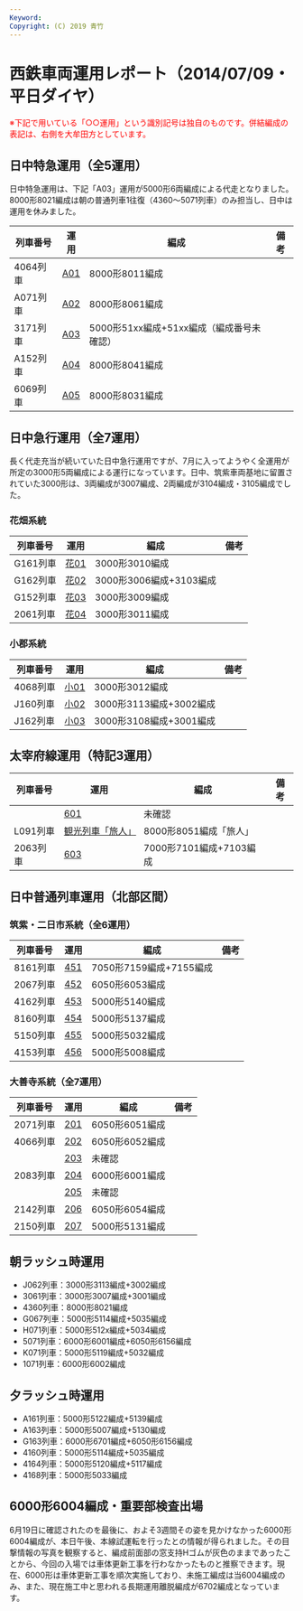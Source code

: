 ```yaml
---
Keyword: 
Copyright: (C) 2019 青竹
---
```


# 西鉄車両運用レポート（2014/07/09・平日ダイヤ）

<span style="color:#FF0000;">※下記で用いている「○○運用」という識別記号は独自のものです。併結編成の表記は、右側を大牟田方としています。</span>

## 日中特急運用（全5運用）

日中特急運用は、下記「A03」運用が5000形6両編成による代走となりました。8000形8021編成は朝の普通列車1往復（4360～5071列車）のみ担当し、日中は運用を休みました。

| 列車番号 | 運用 | 編成 | 備考 |
| --- | --- | --- | --- |
| 4064列車 | [A01](http://aotake91.yu-nagi.com/railway/nishitetsu/20140322kaisei/unyoulist-weekday.htm#WA01) | 8000形8011編成 |  |
| A071列車 | [A02](http://aotake91.yu-nagi.com/railway/nishitetsu/20140322kaisei/unyoulist-weekday.htm#WA02) | 8000形8061編成 |  |
| 3171列車 | [A03](http://aotake91.yu-nagi.com/railway/nishitetsu/20140322kaisei/unyoulist-weekday.htm#WA03) | 5000形51xx編成+51xx編成（編成番号未確認） |  |
| A152列車 | [A04](http://aotake91.yu-nagi.com/railway/nishitetsu/20140322kaisei/unyoulist-weekday.htm#WA04) | 8000形8041編成 |  |
| 6069列車 | [A05](http://aotake91.yu-nagi.com/railway/nishitetsu/20140322kaisei/unyoulist-weekday.htm#WA05) | 8000形8031編成 |  |

## 日中急行運用（全7運用）

長く代走充当が続いていた日中急行運用ですが、7月に入ってようやく全運用が所定の3000形5両編成による運行になっています。日中、筑紫車両基地に留置されていた3000形は、3両編成が3007編成、2両編成が3104編成・3105編成でした。

### 花畑系統

| 列車番号 | 運用 | 編成 | 備考 |
| --- | --- | --- | --- |
| G161列車 | [花01](http://aotake91.yu-nagi.com/railway/nishitetsu/20140322kaisei/unyoulist-weekday.htm#WG01) | 3000形3010編成 |  |
| G162列車 | [花02](http://aotake91.yu-nagi.com/railway/nishitetsu/20140322kaisei/unyoulist-weekday.htm#WG02) | 3000形3006編成+3103編成 |  |
| G152列車 | [花03](http://aotake91.yu-nagi.com/railway/nishitetsu/20140322kaisei/unyoulist-weekday.htm#WG03) | 3000形3009編成 |  |
| 2061列車 | [花04](http://aotake91.yu-nagi.com/railway/nishitetsu/20140322kaisei/unyoulist-weekday.htm#WG04) | 3000形3011編成 |  |

### 小郡系統

| 列車番号 | 運用 | 編成 | 備考 |
| --- | --- | --- | --- |
| 4068列車 | [小01](http://aotake91.yu-nagi.com/railway/nishitetsu/20140322kaisei/unyoulist-weekday.htm#WJ01) | 3000形3012編成 |  |
| J160列車 | [小02](http://aotake91.yu-nagi.com/railway/nishitetsu/20140322kaisei/unyoulist-weekday.htm#WJ02) | 3000形3113編成+3002編成 |  |
| J162列車 | [小03](http://aotake91.yu-nagi.com/railway/nishitetsu/20140322kaisei/unyoulist-weekday.htm#WJ03) | 3000形3108編成+3001編成 |  |

## 太宰府線運用（特記3運用）

| 列車番号 | 運用 | 編成 | 備考 |
| --- | --- | --- | --- |
|  | [601](http://aotake91.yu-nagi.com/railway/nishitetsu/20140322kaisei/unyoulist-weekday.htm#W601) | 未確認 |  |
| L091列車 | [観光列車「旅人」](http://aotake91.yu-nagi.com/railway/nishitetsu/20140322kaisei/unyoulist-weekday.htm#W602) | 8000形8051編成「旅人」 |  |
| 2063列車 | [603]([http://aotake91.yu-nagi.com/railway/nishitetsu/20140322kaisei/unyoulist-weekday.htm#W603) | 7000形7101編成+7103編成 |  |

## 日中普通列車運用（北部区間）

### 筑紫・二日市系統（全6運用）

| 列車番号 | 運用 | 編成 | 備考 |
| --- | --- | --- | --- |
| 8161列車 | [451](http://aotake91.yu-nagi.com/railway/nishitetsu/20140322kaisei/unyoulist-weekday.htm#W451) | 7050形7159編成+7155編成 |  |
| 2067列車 | [452](http://aotake91.yu-nagi.com/railway/nishitetsu/20140322kaisei/unyoulist-weekday.htm#W452) | 6050形6053編成 |  |
| 4162列車 | [453](http://aotake91.yu-nagi.com/railway/nishitetsu/20140322kaisei/unyoulist-weekday.htm#W453) | 5000形5140編成 |  |
| 8160列車 | [454](http://aotake91.yu-nagi.com/railway/nishitetsu/20140322kaisei/unyoulist-weekday.htm#W454) | 5000形5137編成 |  |
| 5150列車 | [455](http://aotake91.yu-nagi.com/railway/nishitetsu/20140322kaisei/unyoulist-weekday.htm#W455) | 5000形5032編成 |  |
| 4153列車 | [456](http://aotake91.yu-nagi.com/railway/nishitetsu/20140322kaisei/unyoulist-weekday.htm#W456) | 5000形5008編成 |  |

### 大善寺系統（全7運用）

| 列車番号 | 運用 | 編成 | 備考 |
| --- | --- | --- | --- |
| 2071列車 | [201](http://aotake91.yu-nagi.com/railway/nishitetsu/20140322kaisei/unyoulist-weekday.htm#W201) | 6050形6051編成 |  |
| 4066列車 | [202](http://aotake91.yu-nagi.com/railway/nishitetsu/20140322kaisei/unyoulist-weekday.htm#W202) | 6050形6052編成 |  |
|  | [203](http://aotake91.yu-nagi.com/railway/nishitetsu/20140322kaisei/unyoulist-weekday.htm#W203) | 未確認 |  |
| 2083列車 | [204](http://aotake91.yu-nagi.com/railway/nishitetsu/20140322kaisei/unyoulist-weekday.htm#W204) | 6000形6001編成 |  |
|  | [205](http://aotake91.yu-nagi.com/railway/nishitetsu/20140322kaisei/unyoulist-weekday.htm#W205) | 未確認 |  |
| 2142列車 | [206](http://aotake91.yu-nagi.com/railway/nishitetsu/20140322kaisei/unyoulist-weekday.htm#W206) | 6050形6054編成 |  |
| 2150列車 | [207](http://aotake91.yu-nagi.com/railway/nishitetsu/20140322kaisei/unyoulist-weekday.htm#W207) | 5000形5131編成 |  |

## 朝ラッシュ時運用

* J062列車：3000形3113編成+3002編成
* 3061列車：3000形3007編成+3001編成
* 4360列車：8000形8021編成
* G067列車：5000形5114編成+5035編成
* H071列車：5000形512x編成+5034編成
* 5071列車：6000形6001編成+6050形6156編成
* K071列車：5000形5119編成+5032編成
* 1071列車：6000形6002編成

## 夕ラッシュ時運用

* A161列車：5000形5122編成+5139編成
* A163列車：5000形5007編成+5130編成
* G163列車：6000形6701編成+6050形6156編成
* 4160列車：5000形5114編成+5035編成
* 4164列車：5000形5120編成+5117編成
* 4168列車：5000形5033編成

## 6000形6004編成・重要部検査出場

6月19日に確認されたのを最後に、およそ3週間その姿を見かけなかった6000形6004編成が、本日午後、本線試運転を行ったとの情報が得られました。その目撃情報の写真を観察すると、編成前面部の窓支持Hゴムが灰色のままであったことから、今回の入場では車体更新工事を行わなかったものと推察できます。現在、6000形は車体更新工事を順次実施しており、未施工編成は当6004編成のみ、また、現在施工中と思われる長期運用離脱編成が6702編成となっています。

